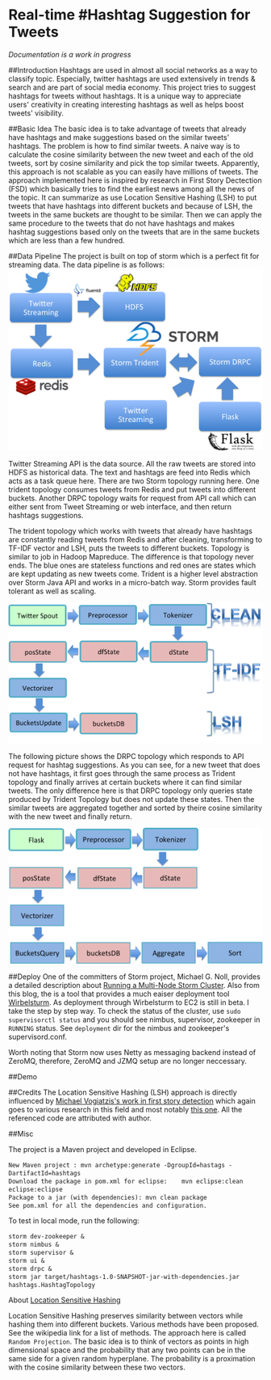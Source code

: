 # Real-time #Hashtag Suggestion for Tweets

*Documentation is a work in progress*

##Introduction
Hashtags are used in almost all social networks as a way to classify topic. Especially, twitter hashtags are used extensively in trends & search and are part of social media economy. This project tries to suggest hashtags for tweets without hashtags. It is a unique way to appreciate users' creativity in creating interesting hashtags as well as helps boost tweets' visibility.

##Basic Idea
The basic idea is to take advantage of tweets that already have hashtags and make suggestions based on the similar tweets' hashtags. The problem is how to find similar tweets. A naive way is to calculate the cosine similarity between the new tweet and each of the old tweets, sort by cosine similarity and pick the top similar tweets. Apparently, this approach is not scalable as you can easily have millions of tweets. The approach implemented here is inspired by research in First Story Dectection (FSD) which basically tries to find the earliest news among all the news of the topic. It can summarize as use Location Sensitive Hashing (LSH) to put tweets that have hashtags into different buckets and because of LSH, the tweets in the same buckets are thought to be similar. Then we can apply the same procedure to the tweets that do not have hashtags and makes hashtag suggestions based only on the tweets that are in the same buckets which are less than a few hundred.

##Data Pipeline
The project is built on top of storm which is a perfect fit for streaming data. The data pipeline is as follows:
![alt text](image/pipeline.png "Data Pipeline")

Twitter Streaming API is the data source. All the raw tweets are stored into HDFS as historical data. The text and hashtags are feed into Redis which acts as a task queue here. There are two Storm topology running here. One trident topology consumes tweets from Redis and put tweets into different buckets. Another DRPC topology waits for request from API call which can either sent from Tweet Streaming or web interface, and then return hashtags suggestions.


The trident topology which works with tweets that already have hashtags are constantly reading tweets from Redis and after cleaning, transforming to TF-IDF vector and LSH, puts the tweets to different buckets. Topology is similar to job in Hadoop Mapreduce. The difference is that topology never ends. The blue ones are stateless functions and red ones are states which are kept updating as new tweets come. Trident is a higher level abstraction over Storm Java API and works in a micro-batch way. Storm provides fault tolerant as well as scaling.

![alt text](image/trident.png "Storm Trident")

The following picture shows the DRPC topology which responds to API request for hashtag suggestions. As you can see, for a new tweet that does not have hashtags, it first goes through the same process as Trident topology and finally arrives at certain buckets where it can find similar tweets. The only difference here is that DRPC topology only queries state produced by Trident Topology but does not update these states. Then the similar tweets are aggregated together and sorted by theire cosine similarity with the new tweet and finally return. 

![alt text](image/drpc.png "Storm DRPC")

##Deploy
One of the committers of Storm project, Michael G. Noll, provides a detailed description about [Running a Multi-Node Storm Cluster](http://www.michael-noll.com/tutorials/running-multi-node-storm-cluster/). Also from this blog, the is a tool that provides a much eaiser deployment tool [Wirbelsturm](http://www.michael-noll.com/blog/2014/03/17/wirbelsturm-one-click-deploy-storm-kafka-clusters-with-vagrant-puppet/). As deployment through Wirbelsturm to EC2 is still in beta. I take the step by step way. To check the status of the cluster, use `sudo supervisorctl status` and you should see nimbus, supervisor, zookeeper in `RUNNING` status. See `deployment` dir for the nimbus and zookeeper's supervisord.conf.

Worth noting that Storm now uses Netty as messaging backend instead of ZeroMQ, therefore, ZeroMQ and JZMQ setup are no longer neccessary.

##Demo


##Credits
The Location Sensitive Hashing (LSH) approach is directly influenced by [Michael Vogiatzis's work in first story detection](http://micvog.com/2013/09/08/storm-first-story-detection/) which again goes to various research in this field and most notably [this one](http://dl.acm.org/citation.cfm?id=1858020). All the referenced code are attributed with author.

##Misc

The project is a Maven project and developed in Eclipse.

	New Maven project : mvn archetype:generate -DgroupId=hastags -DartifactId=hashtags
	Download the package in pom.xml for eclipse:	mvn eclipse:clean eclipse:eclipse
	Package to a jar (with dependencies): mvn clean package
	See pom.xml for all the dependencies and configuration.

To test in local mode, run the following:
	
	storm dev-zookeeper &
	storm nimbus &
	storm supervisor &
	storm ui &
	storm drpc &
	storm jar target/hashtags-1.0-SNAPSHOT-jar-with-dependencies.jar hashtags.HashtagTopology

About [Location Sensitive Hashing](http://en.wikipedia.org/wiki/Locality-sensitive_hashing)

Location Sensitive Hashing preserves similarity between vectors while hashing them into different buckets. Various methods have been proposed. See the wikipedia link for a list of methods. The approach here is called `Random Projection`. The basic idea is to think of vectors as points in high dimensional space and the probability that any two points can be in the same side for a given random hyperplane. The probability is a proximation with the cosine similarity between these two vectors.







